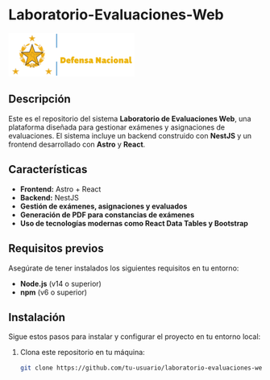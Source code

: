 # Laboratorio-Evaluaciones-Web

<img src="./astro-frontend/public/logotipo.png" alt="Laboratorio Evaluaciones" width="250" />

## Descripción

Este es el repositorio del sistema **Laboratorio de Evaluaciones Web**, una plataforma diseñada para gestionar exámenes y asignaciones de evaluaciones. El sistema incluye un backend construido con **NestJS** y un frontend desarrollado con **Astro** y **React**.

## Características

- **Frontend:** Astro + React
- **Backend:** NestJS
- **Gestión de exámenes, asignaciones y evaluados**
- **Generación de PDF para constancias de exámenes**
- **Uso de tecnologías modernas como React Data Tables y Bootstrap**

## Requisitos previos

Asegúrate de tener instalados los siguientes requisitos en tu entorno:

- **Node.js** (v14 o superior)
- **npm** (v6 o superior)

## Instalación

Sigue estos pasos para instalar y configurar el proyecto en tu entorno local:

1. Clona este repositorio en tu máquina:

   ```bash
   git clone https://github.com/tu-usuario/laboratorio-evaluaciones-web.git
